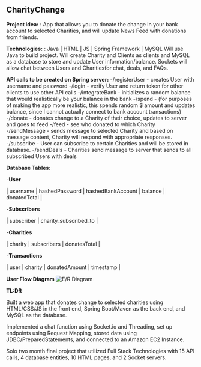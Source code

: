 ## CharityChange

**Project idea:** : App that allows you to donate the change in your bank account to selected Charities, and will update News Feed with donations from friends.

**Technologies:** : Java | HTML | JS | Spring Framework | MySQL
  Will use Java to build project. Will create Charity and Clients as clients and MySQL as a database to store and update User information/balance. Sockets will allow chat between Users and Charitiesfor chat, deals, and FAQs.

**API calls to be created on Spring server:**
  -/registerUser - creates User with username and password
  -/login - verify User and return token for other clients to use other API calls
  -/integrateBank - initializes a random balance that would realistically be your balance in the bank
  -/spend - (for purposes of making the app more realistic, this spends random $ amount and updates balance, since I cannot actually connect to bank account transactions)
  -/donate - donates change to a Charity of their choice, updates to server and goes to feed
  -/feed - see who donated to which Charity
  -/sendMessage - sends message to selected Charity and based on message content, Charity will respond with appropriate responses.
  -/subscribe - User can subscribe to certain Charities and will be stored in database.
  -/sendDeals - Charities send message to server that sends to all subscribed Users with deals

**Database Tables:**

-**User**

  | username | hashedPassword | hashedBankAccount | balance | donatedTotal |

-**Subscribers**

  | subscriber | charity\_subscribed\_to |

-**Charities**

  | charity | subscribers | donatesTotal |

-**Transactions**

  | user | charity | donatedAmount | timestamp |



**User Flow Diagram**
![E/R Diagram](https://drive.google.com/uc?export=view&id=1Bh66YANxP4inWUcHvDlScWzcxLgu804E)


**TL:DR**

Built a web app that donates change to selected charities using HTML/CSS/JS in the front end, Spring Boot/Maven as the back end, and MySQL as the database.

Implemented a chat function using Socket.io and Threading, set up endpoints using Request Mapping, stored data using JDBC/PreparedStatements, and connected to an Amazon EC2 Instance.

Solo two month final project that utilized Full Stack Technologies with 15 API calls, 4 database entities, 10 HTML pages, and 2 Socket servers.
